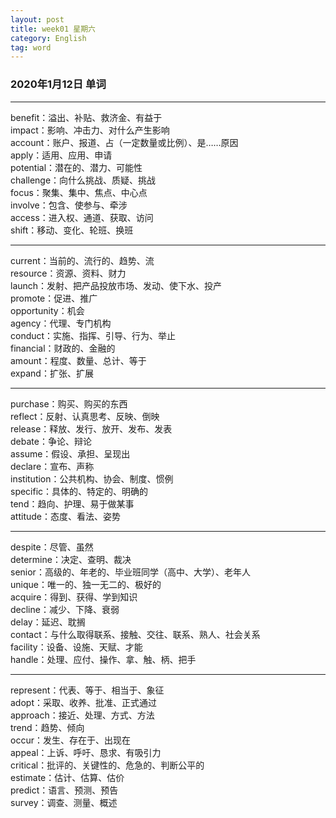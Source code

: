 ```yaml
---
layout: post  
title: week01 星期六  
category: English  
tag: word  
---
```

### 2020年1月12日 单词
- - -
benefit：溢出、补贴、救济金、有益于  
impact：影响、冲击力、对什么产生影响  
account：账户、报道、占（一定数量或比例）、是……原因  
apply：适用、应用、申请  
potential：潜在的、潜力、可能性  
challenge：向什么挑战、质疑、挑战  
focus：聚集、集中、焦点、中心点  
involve：包含、使参与、牵涉  
access：进入权、通道、获取、访问  
shift：移动、变化、轮班、换班  
- - -
current：当前的、流行的、趋势、流  
resource：资源、资料、财力  
launch：发射、把产品投放市场、发动、使下水、投产  
promote：促进、推广  
opportunity：机会  
agency：代理、专门机构  
conduct：实施、指挥、引导、行为、举止  
financial：财政的、金融的  
amount：程度、数量、总计、等于  
expand：扩张、扩展  
- - -
purchase：购买、购买的东西  
reflect：反射、认真思考、反映、倒映  
release：释放、发行、放开、发布、发表  
debate：争论、辩论  
assume：假设、承担、呈现出  
declare：宣布、声称  
institution：公共机构、协会、制度、惯例  
specific：具体的、特定的、明确的  
tend：趋向、护理、易于做某事  
attitude：态度、看法、姿势  
- - -
despite：尽管、虽然  
determine：决定、查明、裁决  
senior：高级的、年老的、毕业班同学（高中、大学）、老年人  
unique：唯一的、独一无二的、极好的  
acquire：得到、获得、学到知识  
decline：减少、下降、衰弱  
delay：延迟、耽搁  
contact：与什么取得联系、接触、交往、联系、熟人、社会关系  
facility：设备、设施、天赋、才能  
handle：处理、应付、操作、拿、触、柄、把手  
- - -
represent：代表、等于、相当于、象征  
adopt：采取、收养、批准、正式通过  
approach：接近、处理、方式、方法  
trend：趋势、倾向  
occur：发生、存在于、出现在  
appeal：上诉、呼吁、恳求、有吸引力  
critical：批评的、关键性的、危急的、判断公平的  
estimate：估计、估算、估价  
predict：语言、预测、预告  
survey：调查、测量、概述  